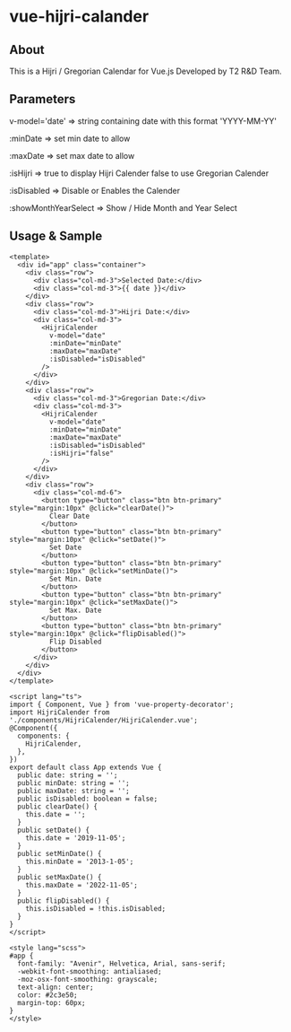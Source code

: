 # vue-hijri-calander
## About
This is a Hijri / Gregorian Calendar for Vue.js Developed by T2 R&D Team.

## Parameters
v-model='date' => string containing date with this format 'YYYY-MM-YY'

:minDate  => set min date to allow

:maxDate  => set max date to allow

:isHijri => true to display Hijri Calender false to use Gregorian Calender

:isDisabled => Disable or Enables the Calender

:showMonthYearSelect => Show / Hide Month and Year Select
## Usage & Sample
```
<template>
  <div id="app" class="container">
    <div class="row">
      <div class="col-md-3">Selected Date:</div>
      <div class="col-md-3">{{ date }}</div>
    </div>
    <div class="row">
      <div class="col-md-3">Hijri Date:</div>
      <div class="col-md-3">
        <HijriCalender
          v-model="date"
          :minDate="minDate"
          :maxDate="maxDate"
          :isDisabled="isDisabled"
        />
      </div>
    </div>
    <div class="row">
      <div class="col-md-3">Gregorian Date:</div>
      <div class="col-md-3">
        <HijriCalender
          v-model="date"
          :minDate="minDate"
          :maxDate="maxDate"
          :isDisabled="isDisabled"
          :isHijri="false"
        />
      </div>
    </div>
    <div class="row">
      <div class="col-md-6">
        <button type="button" class="btn btn-primary" style="margin:10px" @click="clearDate()">
          Clear Date
        </button>
        <button type="button" class="btn btn-primary" style="margin:10px" @click="setDate()">
          Set Date
        </button>
        <button type="button" class="btn btn-primary" style="margin:10px" @click="setMinDate()">
          Set Min. Date
        </button>
        <button type="button" class="btn btn-primary" style="margin:10px" @click="setMaxDate()">
          Set Max. Date
        </button>
        <button type="button" class="btn btn-primary" style="margin:10px" @click="flipDisabled()">
          Flip Disabled
        </button>
      </div>
    </div>
  </div>
</template>

<script lang="ts">
import { Component, Vue } from 'vue-property-decorator';
import HijriCalender from './components/HijriCalender/HijriCalender.vue';
@Component({
  components: {
    HijriCalender,
  },
})
export default class App extends Vue {
  public date: string = '';
  public minDate: string = '';
  public maxDate: string = '';
  public isDisabled: boolean = false;
  public clearDate() {
    this.date = '';
  }
  public setDate() {
    this.date = '2019-11-05';
  }
  public setMinDate() {
    this.minDate = '2013-1-05';
  }
  public setMaxDate() {
    this.maxDate = '2022-11-05';
  }
  public flipDisabled() {
    this.isDisabled = !this.isDisabled;
  }
}
</script>

<style lang="scss">
#app {
  font-family: "Avenir", Helvetica, Arial, sans-serif;
  -webkit-font-smoothing: antialiased;
  -moz-osx-font-smoothing: grayscale;
  text-align: center;
  color: #2c3e50;
  margin-top: 60px;
}
</style>



```